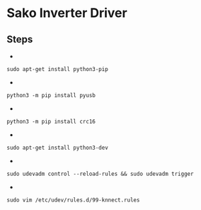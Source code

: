 # Sako Inverter Driver

## Steps
- 
```
sudo apt-get install python3-pip
```

- 
```
python3 -m pip install pyusb
```

- 
```
python3 -m pip install crc16
```
-  
```
sudo apt-get install python3-dev
```

- 
```
sudo udevadm control --reload-rules && sudo udevadm trigger
```

-
```
sudo vim /etc/udev/rules.d/99-knnect.rules
```